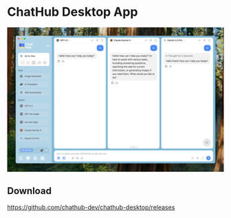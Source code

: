 # ChatHub Desktop App

![](./resources/screenshot.jpeg)

## Download

https://github.com/chathub-dev/chathub-desktop/releases
